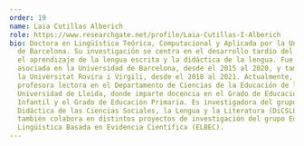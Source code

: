 ```yaml
---
order: 19
name: Laia Cutillas Alberich
role: https://www.researchgate.net/profile/Laia-Cutillas-I-Alberich
bio: Doctora en Lingüística Teórica, Computacional y Aplicada por la Universidad
  de Barcelona. Su investigación se centra en el desarrollo tardío del lenguaje,
  el aprendizaje de la lengua escrita y la didáctica de la lengua. Fue profesora
  asociada en la Universidad de Barcelona, desde el 2015 al 2020, y también en
  la Universitat Rovira i Virgili, desde el 2018 al 2021. Actualmente, es
  profesora lectora en el Departamento de Ciencias de la Educación de la
  Universidad de Lleida, donde imparte docencia en el Grado de Educación
  Infantil y el Grado de Educación Primaria. Es investigadora del grupo
  Didáctica de las Ciencias Sociales, la Lengua y la Literatura (DiCSLLi) y
  también colabora en distintos proyectos de investigación del grupo Educación
  Lingüística Basada en Evidencia Científica (ELBEC).
---
```

